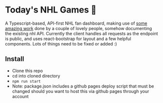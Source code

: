 # Today's NHL Games :ice_hockey:
A Typescript-based, API-first NHL fan dashboard, making use of [some amazing work](https://gitlab.com/dword4/nhlapi/-/blob/master/stats-api.md) done by a couple of lovely people, somehow documenting the existing nhl API. Currently the client handles all requests as the endpoint is public, and uses react-bootstrap for layout and a few helpful components. Lots of things need to be fixed or added :)

## Install
- Clone this repo
- cd into cloned directory
- `npm run start`
- Note: package.json includes a github pages deploy script that must be changed should you want to host this via github pages through your account